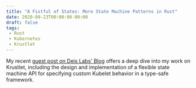 ```yaml
---
title: "A Fistful of States: More State Machine Patterns in Rust"
date: 2020-09-23T00:00:00-00:00
draft: false
tags: 
 - Rust
 - Kubernetes
 - Krustlet
---
```


My recent [guest post on Deis Labs' Blog](https://deislabs.io/posts/a-fistful-of-states/) 
offers a deep dive into my work on Krustlet, including the design and 
implementation of a flexible state machine API for specifying custom Kubelet
behavior in a type-safe framework. 
